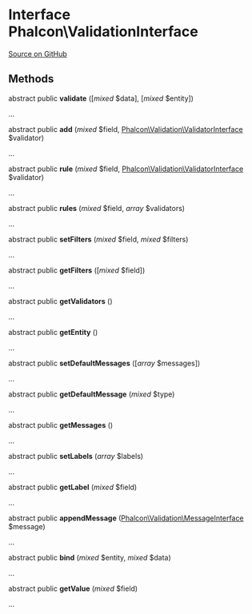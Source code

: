 # Interface **Phalcon\\ValidationInterface**

<a href="https://github.com/phalcon/cphalcon/blob/master/phalcon/validationinterface.zep" class="btn btn-default btn-sm">Source on GitHub</a>

## Methods
abstract public  **validate** ([*mixed* $data], [*mixed* $entity])

...

abstract public  **add** (*mixed* $field, [Phalcon\Validation\ValidatorInterface](/en/3.1.2/api/Phalcon_Validation_ValidatorInterface) $validator)

...

abstract public  **rule** (*mixed* $field, [Phalcon\Validation\ValidatorInterface](/en/3.1.2/api/Phalcon_Validation_ValidatorInterface) $validator)

...

abstract public  **rules** (*mixed* $field, *array* $validators)

...

abstract public  **setFilters** (*mixed* $field, *mixed* $filters)

...

abstract public  **getFilters** ([*mixed* $field])

...

abstract public  **getValidators** ()

...

abstract public  **getEntity** ()

...

abstract public  **setDefaultMessages** ([*array* $messages])

...

abstract public  **getDefaultMessage** (*mixed* $type)

...

abstract public  **getMessages** ()

...

abstract public  **setLabels** (*array* $labels)

...

abstract public  **getLabel** (*mixed* $field)

...

abstract public  **appendMessage** ([Phalcon\Validation\MessageInterface](/en/3.1.2/api/Phalcon_Validation_MessageInterface) $message)

...

abstract public  **bind** (*mixed* $entity, *mixed* $data)

...

abstract public  **getValue** (*mixed* $field)

...

